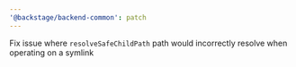 ```yaml
---
'@backstage/backend-common': patch
---
```


Fix issue where `resolveSafeChildPath` path would incorrectly resolve when operating on a symlink
